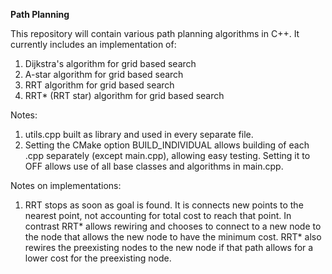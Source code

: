**Path Planning**

This repository will contain various path planning algorithms in C++.
It currently includes an implementation of:
1. Dijkstra's algorithm for grid based search
2. A-star algorithm for grid based search
3. RRT algorithm for grid based search
4. RRT* (RRT star) algorithm for grid based search

Notes:
1. utils.cpp built as library and used in every separate file.
2. Setting the CMake option BUILD_INDIVIDUAL allows building of each .cpp separately (except main.cpp), allowing easy testing. Setting it to OFF allows use of all base classes and algorithms in main.cpp.

Notes on implementations:
1. RRT stops as soon as goal is found. It is connects new points to the nearest point, not accounting for total cost to reach that point. In contrast RRT* allows rewiring and chooses to connect to a new node to the node that allows the new node to have the minimum cost. RRT* also rewires the preexisting nodes to the new node if that path allows for a lower cost for the preexisting node.
